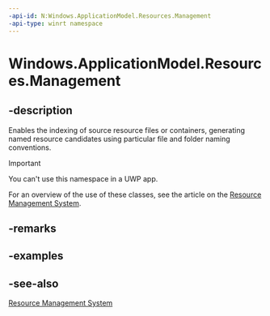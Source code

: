 ```yaml
---
-api-id: N:Windows.ApplicationModel.Resources.Management
-api-type: winrt namespace
---
```


# Windows.ApplicationModel.Resources.Management

## -description
Enables the indexing of source resource files or containers, generating named resource candidates using particular file and folder naming conventions.

> [!IMPORTANT]
> You can't use this namespace in a UWP app.

For an overview of the use of these classes, see the article on the [Resource Management System](/windows/uwp/app-resources/resource-management-system).

## -remarks

## -examples

## -see-also
[Resource Management System](/windows/uwp/app-resources/resource-management-system)
